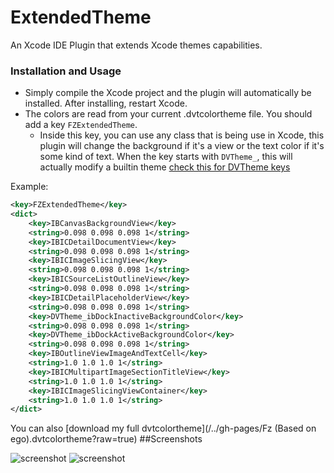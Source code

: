 ExtendedTheme
===============

An Xcode IDE Plugin that extends Xcode themes capabilities.

### Installation and Usage

- Simply compile the Xcode project and the plugin will automatically be installed. After installing, restart Xcode.
- The colors are read from your current .dvtcolortheme file. You should add a key `FZExtendedTheme`.
  - Inside this key, you can use any class that is being use in Xcode, this plugin will change the background if it's a view or the text color if it's some kind of text. When the key starts with `DVTheme_`, this will actually modify a builtin theme [check this for DVTheme keys](https://raw.githubusercontent.com/onevcat/VVPluginDemo/master/DemoPlugin/DVTKit.framework/Versions/A/Resources/Default.dvttheme) 

Example:

```xml
<key>FZExtendedTheme</key>
<dict>
    <key>IBCanvasBackgroundView</key>
	<string>0.098 0.098 0.098 1</string>
    <key>IBICDetailDocumentView</key>
	<string>0.098 0.098 0.098 1</string>
    <key>IBICImageSlicingView</key>
	<string>0.098 0.098 0.098 1</string>
    <key>IBICSourceListOutlineView</key>
	<string>0.098 0.098 0.098 1</string>
    <key>IBICDetailPlaceholderView</key>
	<string>0.098 0.098 0.098 1</string>
    <key>DVTheme_ibDockInactiveBackgroundColor</key>
	<string>0.098 0.098 0.098 1</string>
    <key>DVTheme_ibDockActiveBackgroundColor</key>
	<string>0.098 0.098 0.098 1</string>
    <key>IBOutlineViewImageAndTextCell</key>
	<string>1.0 1.0 1.0 1</string>
    <key>IBICMultipartImageSectionTitleView</key>
	<string>1.0 1.0 1.0 1</string>
    <key>IBICImageSlicingViewContainer</key>
	<string>1.0 1.0 1.0 1</string>
</dict>
```

You can also [download my full dvtcolortheme](/../gh-pages/Fz (Based on ego).dvtcolortheme?raw=true)
##Screenshots

![screenshot](/../gh-pages/screenshot-assets.png?raw=true)
![screenshot](/../gh-pages/screenshot-storyboard.png?raw=true)
